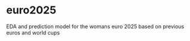 # euro2025
EDA and prediction model for the womans euro 2025 based on previous euros and world cups
